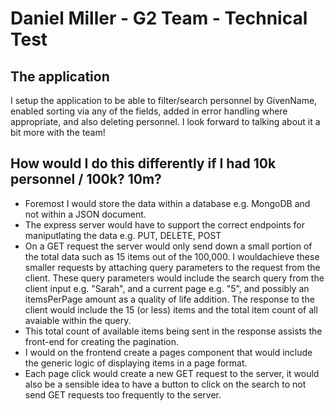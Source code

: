 # Daniel Miller - G2 Team - Technical Test

## The application

I setup the application to be able to filter/search personnel by GivenName, enabled sorting via any of the fields, added in error handling where appropriate, and also deleting personnel. I look forward to talking about it a bit more with the team!

## How would I do this differently if I had 10k personnel / 100k? 10m?

- Foremost I would store the data within a database e.g. MongoDB and not within a JSON document.
- The express server would have to support the correct endpoints for maniputlating the data e.g. PUT, DELETE, POST
- On a GET request the server would only send down a small portion of the total data such as 15 items out of the 100,000. I wouldachieve these smaller requests by attaching query parameters to the request from the client. These query parameters would include the search query from the client input e.g. "Sarah", and a current page e.g. "5", and possibly an itemsPerPage amount as a quality of life addition. The response to the client would include the 15 (or less) items and the total item count of all avaiable within the query.
- This total count of available items being sent in the response assists the front-end for creating the pagination.
- I would on the frontend create a pages component that would include the generic logic of displaying items in a page format.
- Each page click would create a new GET request to the server, it would also be a sensible idea to have a button to click on the search to not send GET requests too frequently to the server.
